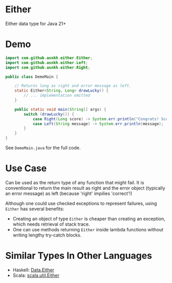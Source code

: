 # Either
Either data type for Java 21+

# Demo

```java
import com.github.asnkh.either.Either;
import com.github.asnkh.either.Left;
import com.github.asnkh.either.Right;

public class DemoMain {

    // Returns long as right and error message as left.
    static Either<String, Long> drawLucky() {
        // ... implementation omitted
    }

    public static void main(String[] args) {
        switch (drawLucky()) {
            case Right(Long score) -> System.err.println("Congrats! Scored " + score + " points.");
            case Left(String message) -> System.err.println(message);
        }
    }
}

```

See `DemoMain.java` for the full code.

# Use Case
Can be used as the return type of any function that might fail.
It is conventional to return the main result as right and the error object (typically an error message) as left
(because 'right' impilies 'correct'!)

Although one could use checked exceptions to represent failures, using `Either` has several benefits:

* Creating an object of type `Either` is cheaper than creating an exception, which needs retrieval of stack trace.
* One can use methods returning `Either` inside lambda functions without writing lengthy try-catch blocks.

# Similar Types In Other Languages

* Haskell: [Data.Either](https://hackage.haskell.org/package/base-4.21.0.0/docs/Data-Either.html)
* Scala: [scala.util.Either](https://www.scala-lang.org/api/2.13.6/scala/util/Either.html)

